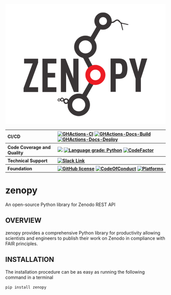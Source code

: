 <p align="center">
<a href="https://molssi.github.io/zenopy"><img alt="zenopy logo" src="docs/images/molssi-zenopy.png" object-fit: contain'/></a>
<br>
</p>

<table align="center">
  <tr>
     <th align="left">CI/CD</th>
     <th align="left">
        <a href="https://github.com/MolSSI/zenopy/actions/workflows/CI.yaml"><img alt="GHActions-CI" src="https://github.com/MolSSI/zenopy/actions/workflows/CI.yaml/badge.svg"></a>
        <a href="https://github.com/MolSSI/zenopy/actions/workflows/Docs.yaml"><img alt="GHActions-Docs-Build" src="https://github.com/MolSSI/zenopy/actions/workflows/Docs.yaml/badge.svg"></a>
        <a href="https://github.com/MolSSI/zenopy/actions/workflows/pages/pages-build-deployment"><img alt="GHActions-Docs-Deploy" src="https://github.com/MolSSI/zenopy/actions/workflows/pages/pages-build-deployment/badge.svg"></a>
     </th>
  </tr>
  <tr>
    <th align="left">Code Coverage and Quality</th>
    <th align="left">
    <a href="https://codecov.io/gh/MolSSI/ZenoPy"> 
     <img src="https://codecov.io/gh/MolSSI/ZenoPy/branch/main/graph/badge.svg?token=VY7DG88slB"/></a>
<a href="https://lgtm.com/projects/g/MolSSI/zenopy/context:python"><img alt="Language grade: Python" src="https://img.shields.io/lgtm/grade/python/g/MolSSI/zenopy.svg?logo=lgtm&logoWidth=18"/></a>
<a href="https://www.codefactor.io/repository/github/molssi/zenopy"><img src="https://www.codefactor.io/repository/github/molssi/zenopy/badge" alt="CodeFactor" /></a>
     </th>
  </tr>
  <tr>
    <th align="left">Technical Support</th>
    <th align="left">
      <a href="https://join.slack.com/t/zenopy/shared_invite/zt-1ifpoehxy-BRThIqLImB4sXUVKSYgOWQ"><img alt="Slack Link" src="https://img.shields.io/badge/Chat on-Slack-blue?style=flat&logo=slack"></a>
    </th>
  </tr>
  <tr>
    <th align="left">Foundation</th>
    <th align="left">
      <a href="[https://opensource.org/licenses/BSD-3-Clause](https://opensource.org/licenses/LGPL-3.0)"><img alt="GitHub license" src="https://img.shields.io/badge/license-LGPL--3-blueviolet"></a>
  <a href="CODE_OF_CONDUCT.md"><img alt="CodeOfConduct" src="https://img.shields.io/badge/Contributor%20Covenant-2.1-4baaaa.svg"></a>
      <a href="https://www.linuxfoundation.org/"><img alt="Platforms" src="https://img.shields.io/badge/Platforms-Linux-blue"></a>
    </th>
  </tr>
</table>

# zenopy

An open-source Python library for Zenodo REST API

## OVERVIEW

zenopy provides a comprehensive Python library for productivity
allowing scientists and engineers to publish their work on Zenodo
in compliance with FAIR principles.

## INSTALLATION

The installation procedure can be as easy as running the following
command in a terminal

```bash
pip install zenopy
```
